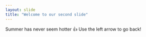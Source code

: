 ```yaml
---
layout: slide
title: "Welcome to our second slide"
---
```

Summer has never seem hotter :+1:
Use the left arrow to go back!
